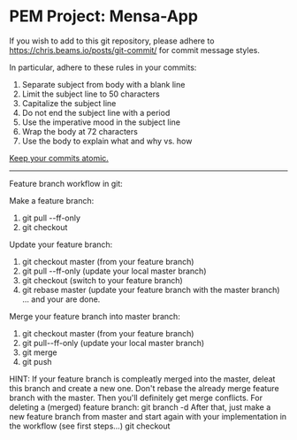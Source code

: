 # PEM Project: Mensa-App


If you wish to add to this git repository, please adhere to 
https://chris.beams.io/posts/git-commit/
for commit message styles.

In particular, adhere to these rules in your commits:

1. Separate subject from body with a blank line
2. Limit the subject line to 50 characters
3. Capitalize the subject line
4. Do not end the subject line with a period
5. Use the imperative mood in the subject line
6. Wrap the body at 72 characters
7. Use the body to explain what and why vs. how

[Keep your commits atomic.](https://www.freshconsulting.com/atomic-commits/)
___________________________________________________________________________________________________________________________________
Feature branch workflow in git:

Make a feature branch:
1. git pull --ff-only
2. git checkout <your-branch-name>

Update your feature branch:
1. git checkout master (from your feature branch)
2. git pull --ff-only (update your local master branch)
3. git checkout <your-branch-name> (switch to your feature branch)
4. git rebase master (update your feature branch with the master branch)
   ... and your are done.

Merge your feature branch into master branch:
1. git checkout master (from your feature branch)
2. git pull--ff-only (update your local master branch)
3. git merge <your-branch-name>
4. git push

HINT: If your feature branch is compleatly merged into the master, deleat this branch and create a new one.
Don't rebase the already merge feature branch with the master. Then you'll definitely get merge conflicts.
For deleting a (merged) feature branch:
   git branch -d <your-branch-name>
After that, just make a new feature branch from master and start again with your implementation in the workflow (see first steps...)
   git checkout <your-new-branch-name> 


